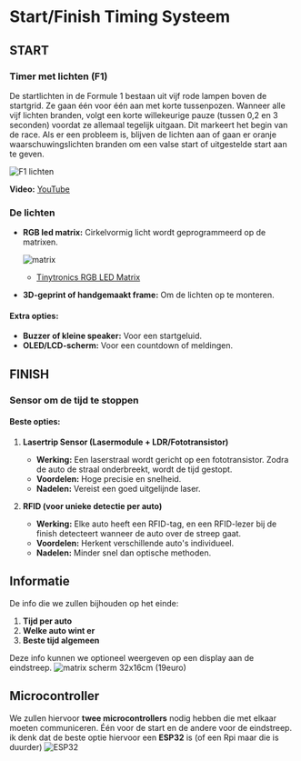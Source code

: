 # Start/Finish Timing Systeem

## START

### Timer met lichten (F1)
De startlichten in de Formule 1 bestaan uit vijf rode lampen boven de startgrid. Ze gaan één voor één aan met korte tussenpozen. Wanneer alle vijf lichten branden, volgt een korte willekeurige pauze (tussen 0,2 en 3 seconden) voordat ze allemaal tegelijk uitgaan. Dit markeert het begin van de race. Als er een probleem is, blijven de lichten aan of gaan er oranje waarschuwingslichten branden om een valse start of uitgestelde start aan te geven.

![F1 lichten](./lichten.jpg)

**Video:** [YouTube](https://youtu.be/NBmQRO8_d8I)

### De lichten
- **RGB led matrix:** Cirkelvormig licht wordt geprogrammeerd op de matrixen.
   
   ![matrix](./led-matrix.jpg)
   
  - [Tinytronics RGB LED Matrix](https://www.tinytronics.nl/en/lighting/matrix)

- **3D-geprint of handgemaakt frame:** Om de lichten op te monteren.

#### Extra opties:
- **Buzzer of kleine speaker:** Voor een startgeluid.
- **OLED/LCD-scherm:** Voor een countdown of meldingen.

## FINISH

### Sensor om de tijd te stoppen

#### Beste opties:
1. **Lasertrip Sensor (Lasermodule + LDR/Fototransistor)**  
   - **Werking:** Een laserstraal wordt gericht op een fototransistor. Zodra de auto de straal onderbreekt, wordt de tijd gestopt.  
   - **Voordelen:** Hoge precisie en snelheid.  
   - **Nadelen:** Vereist een goed uitgelijnde laser.

2. **RFID (voor unieke detectie per auto)**  
   - **Werking:** Elke auto heeft een RFID-tag, en een RFID-lezer bij de finish detecteert wanneer de auto over de streep gaat.  
   - **Voordelen:** Herkent verschillende auto's individueel.  
   - **Nadelen:** Minder snel dan optische methoden.

## Informatie
De info die we zullen bijhouden op het einde:
1. **Tijd per auto**
2. **Welke auto wint er**
3. **Beste tijd algemeen**

Deze info kunnen we optioneel weergeven op een display aan de eindstreep.
![matrix scherm](./matrix-scherm.jpg)
32x16cm (19euro)

## Microcontroller
We zullen hiervoor **twee microcontrollers** nodig hebben die met elkaar moeten communiceren. Één voor de start en de andere voor de eindstreep.
ik denk dat de beste optie hiervoor een **ESP32** is (of een Rpi maar die is duurder)
![ESP32](./Esp32.png)

